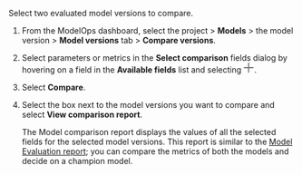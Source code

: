 Select two evaluated model versions to compare.

1.  From the ModelOps dashboard, select the project > **Models** > the model version > **Model versions** tab > **Compare versions**.


1.  Select parameters or metrics in the **Select comparison** fields dialog by hovering on a field in the **Available fields** list and selecting ![Add icon.](Images/foj1549659104777.png).


1.  Select **Compare**.


1.  Select the box next to the model versions you want to compare and select **View comparison report**.

    The Model comparison report displays the values of all the selected fields for the selected model versions. This report is similar to the [Model Evaluation report](vbl1732651027548.md); you can compare the metrics of both the models and decide on a champion model.


